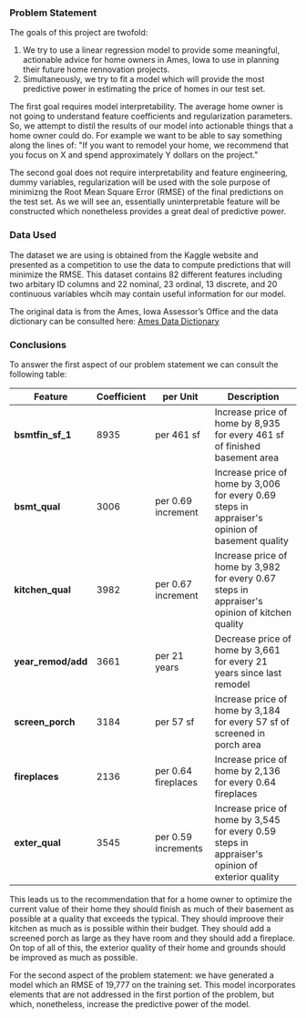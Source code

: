 ### Problem Statement

The goals of this project are twofold:

1) We try to use a linear regression model to provide some meaningful, actionable advice for home owners in Ames, Iowa to use in planning their future home rennovation projects.
2) Simultaneously, we try to fit a model which will provide the most predictive power in estimating the price of homes in our test set.

The first goal requires model interpretability.  The average home owner is not going to understand feature coefficients and regularization parameters.  So, we attempt to distil the results of our model into actionable things that a home owner could do.  For example we want to be able to say something along the lines of: "If you want to remodel your home, we recommend that you focus on X and spend approximately Y dollars on the project."

The second goal does not require interpretability and feature engineering, dummy variables, regularization will be used with the sole purpose of minimizng the Root Mean Square Error (RMSE) of the final predictions on the test set.  As we will see an, essentially uninterpretable feature will be constructed which nonetheless provides a great deal of predictive power.


### Data Used

The dataset we are using is obtained from the Kaggle website and presented as a competition to use the data to compute predictions that will minimize the RMSE.  This dataset contains 82 different features including two arbitary ID columns and 22 nominal, 23 ordinal, 13 discrete, and 20 continuous variables whcih may contain useful information for our model.  

The original data is from the Ames, Iowa Assessor’s Office and the data dictionary can be consulted here: [Ames Data Dictionary](http://jse.amstat.org/v19n3/decock/DataDocumentation.txt)

### Conclusions

To answer the first aspect of our problem statement we can consult the following table:

|Feature|Coefficient|per Unit|Description|
|---|---|---|---|
|**bsmtfin_sf_1**|8935|per 461 sf|Increase price of home by 8,935 for every 461 sf of finished basement area| 
|**bsmt_qual**|3006|per 0.69 increment|Increase price of home by 3,006 for every 0.69 steps in appraiser's opinion of basement quality| 
|**kitchen_qual**|3982|per 0.67 increment|Increase price of home by 3,982 for every 0.67 steps in appraiser's opinion of kitchen quality| 
|**year_remod/add**|3661|per 21 years|Decrease price of home by 3,661 for every 21 years since last remodel| 
|**screen_porch**|3184|per 57 sf|Increase price of home by 3,184 for every 57 sf of screened in porch area| 
|**fireplaces**|2136|per 0.64 fireplaces|Increase price of home by 2,136 for every 0.64 fireplaces| 
|**exter_qual**|3545|per 0.59 increments|Increase price of home by 3,545 for every 0.59 steps in appraiser's opinion of exterior quality| 

This leads us to the recommendation that for a home owner to optimize the current value of their home they should finish as much of their basement as possible at a quality that exceeds the typical.  They should improove their kitchen as much as is possible within their budget.  They should add a screened porch as large as they have room and they should add a fireplace.  On top of all of this, the exterior quality of their home and grounds should be improved as much as possible.  

For the second aspect of the problem statement: we have generated a model which an RMSE of 19,777 on the training set.  This model incorporates elements that are not addressed in the first portion of the problem, but which, nonetheless, increase the predictive power of the model.